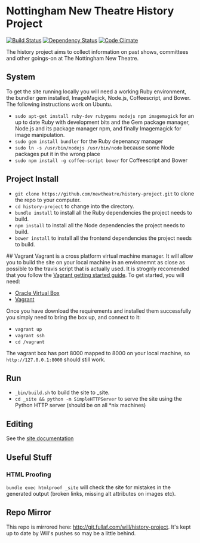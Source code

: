 # Nottingham New Theatre History Project

[![Build Status](https://travis-ci.org/newtheatre/history-project.svg?branch=master)](https://travis-ci.org/newtheatre/history-project)
[![Dependency Status](https://gemnasium.com/newtheatre/history-project.svg)](https://gemnasium.com/newtheatre/history-project)
[![Code Climate](https://codeclimate.com/github/newtheatre/history-project/badges/gpa.svg)](https://codeclimate.com/github/newtheatre/history-project)

The history project aims to collect information on past shows, committees and other goings-on at The Nottingham New Theatre.

## System

To get the site running locally you will need a working Ruby environment, the bundler gem installed, ImageMagick, Node.js, Coffeescript, and Bower. The following instructions work on Ubuntu.

- `sudo apt-get install ruby-dev rubygems nodejs npm imagemagick` for an up to date Ruby with development bits and the Gem package manager, Node.js and its package manager npm, and finally Imagemagick for image manipulation.
- `sudo gem install bundler` for the Ruby depenancy manager
- `sudo ln -s /usr/bin/nodejs /usr/bin/node` because some Node packages put it in the wrong place
- `sudo npm install -g coffee-script bower` for Coffeescript and Bower

## Project Install

- `git clone https://github.com/newtheatre/history-project.git` to clone the repo to your computer.
- `cd history-project` to change into the directory.
- `bundle install` to install all the Ruby dependencies the project needs to build.
- `npm install` to install all the Node dependencies the project needs to build.
- `bower install` to install all the frontend dependencies the project needs to build.

## Vagrant
Vagrant is a cross platform virtual machine manager. It will allow you to build the site on your local machine in an environemnt as close as possible to the travis script that is actually used. It is strognly recomended that you follow the [Vagrant getting started guide](https://docs.vagrantup.com/v2/getting-started/index.html).
To get started, you will need:

- [Oracle Virtual Box](https://www.virtualbox.org/wiki/Downloads)
- [Vagrant](https://www.vagrantup.com/downloads.html)

Once you have download the requirements and installed them successfully you simply need to bring the box up, and connect to it:

- `vagrant up`
- `vagrant ssh`
- `cd /vagrant`

The vagrant box has port 8000 mapped to 8000 on your local machine, so `http://127.0.0.1:8000` should still work.

## Run

- `_bin/build.sh` to build the site to _site.
- `cd _site && python -m SimpleHTTPServer` to serve the site using the Python HTTP server (should be on all *nix machines)

## Editing

See the [site documentation](http://history.newtheatre.org.uk/docs/)

## Useful Stuff

### HTML Proofing

`bundle exec htmlproof _site` will check the site for mistakes in the generated output (broken links, missing alt attributes on images etc).


## Repo Mirror

This repo is mirrored here: http://git.fullaf.com/will/history-project. It's kept up to date by Will's pushes so may be a little behind.
